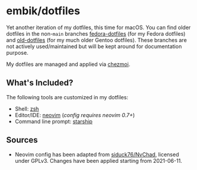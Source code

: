 # embik/dotfiles

Yet another iteration of my dotfiles, this time for macOS. You can find older dotfiles in the non-`main` branches [fedora-dotfiles](https://github.com/embik/dotfiles/tree/fedora-dotfiles) (for my Fedora dotfiles) and [old-dotfiles](https://github.com/embik/dotfiles/tree/old-dotfiles) (for my much older Gentoo dotfiles). These branches are not actively used/maintained but will be kept around for documentation purpose.

My dotfiles are managed and applied via [chezmoi](https://www.chezmoi.io).

## What's Included?

The following tools are customized in my dotfiles:

- Shell: [zsh](https://www.zsh.org)
- Editor/IDE: [neovim](https://neovim.io) (_config requires neovim 0.7+_)
- Command line prompt: [starship](https://starship.rs)

## Sources

- Neovim config has been adapted from [siduck76/NvChad](https://github.com/siduck76/NvChad), licensed under GPLv3. Changes have been applied starting from 2021-06-11.
